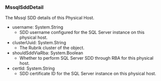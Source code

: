 ### MssqlSddDetail
The Mssql SDD details of this Physical Host.

- username: System.String
  - SDD username configured for the SQL Server instance on this physical host.
- clusterUuid: System.String
  - The Rubrik cluster of the object.
- shouldSddViaRba: System.Boolean
  - Whether to perform SQL Server SDD through RBA for this physical host.
- certId: System.String
  - SDD certificate ID for the SQL Server instance on this physical host.

